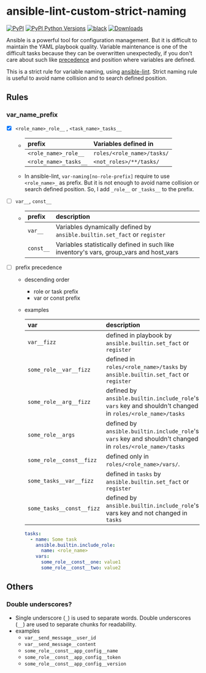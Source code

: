 # ansible-lint-custom-strict-naming

[![PyPI](https://img.shields.io/pypi/v/ansible-lint-custom-strict-naming)](https://pypi.org/project/ansible-lint-custom-strict-naming/)
[![PyPI Python Versions](https://img.shields.io/pypi/pyversions/ansible-lint-custom-strict-naming)](https://pypi.org/project/ansible-lint-custom-strict-naming/)
[![black](https://img.shields.io/badge/code%20style-black-000000.svg)](https://github.com/psf/black)
[![Downloads](https://pepy.tech/badge/ansible-lint-custom-strict-naming)](https://pepy.tech/project/ansible-lint-custom-strict-naming)

Ansible is a powerful tool for configuration management.
But it is difficult to maintain the YAML playbook quality.
Variable maintenance is one of the difficult tasks because they can be overwritten unexpectedly,
if you don't care about such like [precedence](https://docs.ansible.com/ansible/latest/playbook_guide/playbooks_variables.html#understanding-variable-precedence) and position where variables are defined.

This is a strict rule for variable naming, using [ansible-lint](https://github.com/ansible/ansible-lint).
Strict naming rule is useful to avoid name collision and to search defined position.

## Rules

### var_name_prefix

- [x] `<role_name>_role__` , `<task_name>_tasks__`

  - | prefix                | Variables defined in       |
    | :-------------------- | :------------------------- |
    | `<role_name>_role__`  | `roles/<role_name>/tasks/` |
    | `<role_name>_tasks__` | `<not_roles>/**/tasks/`    |

  - In ansible-lint, `var-naming[no-role-prefix]` require to use `<role_name>_` as prefix. But it is not enough to avoid name collision or search defined position. So, I add `_role__` or `_tasks__` to the prefix.

- [ ] `var__`, `const__`
  - | prefix    | description                                                                             |
    | :-------- | :-------------------------------------------------------------------------------------- |
    | `var__`   | Variables dynamically defined by `ansible.builtin.set_fact` or `register`               |
    | `const__` | Variables statistically defined in such like inventory's vars, group_vars and host_vars |
- [ ] prefix precedence

  - descending order
    - role or task prefix
    - var or const prefix
  - examples

    | var                       | description                                                                                               |
    | :------------------------ | :-------------------------------------------------------------------------------------------------------- |
    | `var__fizz`               | defined in playbook by `ansible.builtin.set_fact` or `register`                                           |
    | `some_role__var__fizz`    | defined in `roles/<role_name>/tasks` by `ansible.builtin.set_fact` or `register`                          |
    | `some_role__arg__fizz`    | defined by `ansible.builtin.include_role`'s `vars` key and shouldn't changed in `roles/<role_name>/tasks` |
    | `some_role__args`         | defined by `ansible.builtin.include_role`'s `vars` key and shouldn't changed in `roles/<role_name>/tasks` |
    | `some_role__const__fizz`  | defined only in `roles/<role_name>/vars/`.                                                                |
    | `some_tasks__var__fizz`   | defined in `tasks` by `ansible.builtin.set_fact` or `register`                                            |
    | `some_tasks__const__fizz` | defined by `ansible.builtin.include_role`'s vars key and not changed in `tasks`                           |

    ```yaml
    tasks:
      - name: Some task
        ansible.builtin.include_role:
          name: <role_name>
        vars:
          some_role__const__one: value1
          some_role__const__two: value2
    ```

## Others

### Double underscores?

- Single underscore (`_`) is used to separate words. Double underscores (`__`) are used to separate chunks for readability.
- examples
  - `var__send_message__user_id`
  - `var__send_message__content`
  - `some_role__const__app_config__name`
  - `some_role__const__app_config__token`
  - `some_role__const__app_config__version`
